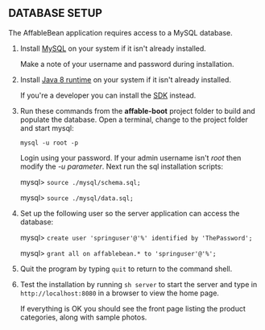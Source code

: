 
## DATABASE SETUP

The AffableBean application requires access to a MySQL database.

 1.	Install [MySQL](https://dev.mysql.com/doc/refman/8.0/en/installing.html) on your system if it isn't already installed. 
 	
 	Make a note of your username and password during installation.

 2.	Install [Java 8 runtime](https://www.oracle.com/technetwork/java/javase/downloads/jre8-downloads-2133155.html) on your system if it isn't already installed. 

 	If you're a developer you can install the [SDK](https://www.oracle.com/technetwork/java/javase/downloads/jdk8-downloads-2133151.html) instead.
 		
 3. Run these commands from the **affable-boot** project folder to build and populate the database. 
    Open a terminal, change to the project folder and start mysql:
	
	`mysql -u root -p`

	Login using your password. If your admin username isn't *root* then modify the *-u parameter*.
	Next run the sql installation scripts:
        
	mysql> `source ./mysql/schema.sql;`

	mysql> `source ./mysql/data.sql;`
        
 4. Set up the following user so the server application can access the database:
          
	mysql> `create user 'springuser'@'%' identified by 'ThePassword';`

	mysql> `grant all on affablebean.* to 'springuser'@'%';`

 5. Quit the program by typing `quit` to return to the command shell.
 
 6. Test the installation by running `sh server` to start the server and type in `http://localhost:8080` in a browser to view the home page.
 
 	If everything is OK you should see the front page listing the product categories, along with sample photos. 	
 	